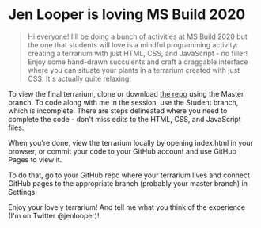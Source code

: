 # Jen Looper is loving MS Build 2020

> Hi everyone! I'll be doing a bunch of activities at MS Build 2020 but the one that students will love is a mindful programming activity: creating a terrarium with just HTML, CSS, and JavaScript - no filler! Enjoy some hand-drawn succulents and craft a draggable interface where you can situate your plants in a terrarium created with just CSS. It's actually quite relaxing!

To view the final terrarium, clone or download [the repo](https://github.com/jlooper/my-terrarium) using the Master branch. To code along with me in the session, use the Student branch, which is incomplete. There are steps delineated where you need to complete the code - don't miss edits to the HTML, CSS, and JavaScript files. 

When you're done, view the terrarium locally by opening index.html in your browser, or commit your code to your GitHub account and use GitHub Pages to view it.

To do that, go to your GitHub repo where your terrarium lives and connect GitHub pages to the appropriate branch (probably your master branch) in Settings.

Enjoy your lovely terrarium! And tell me what you think of the experience (I'm on Twitter @jenlooper)!

